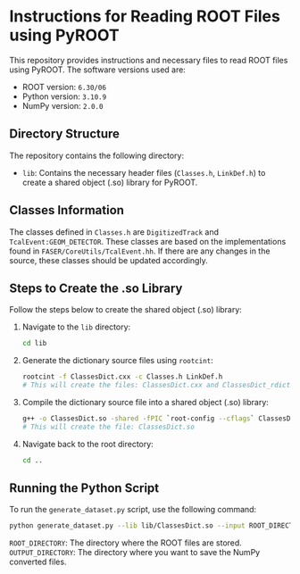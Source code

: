 # Instructions for Reading ROOT Files using PyROOT

This repository provides instructions and necessary files to read ROOT files using PyROOT. The software versions used are:

- ROOT version: `6.30/06`
- Python version: `3.10.9`
- NumPy version: `2.0.0`

## Directory Structure

The repository contains the following directory:

- `lib`: Contains the necessary header files (`Classes.h`, `LinkDef.h`) to create a shared object (.so) library for PyROOT.

## Classes Information

The classes defined in `Classes.h` are `DigitizedTrack` and `TcalEvent:GEOM_DETECTOR`. These classes are based on the implementations found in `FASER/CoreUtils/TcalEvent.hh`. If there are any changes in the source, these classes should be updated accordingly.

## Steps to Create the .so Library

Follow the steps below to create the shared object (.so) library:

1. Navigate to the `lib` directory:

    ```bash
    cd lib
    ```

2. Generate the dictionary source files using `rootcint`:

    ```bash
    rootcint -f ClassesDict.cxx -c Classes.h LinkDef.h
    # This will create the files: ClassesDict.cxx and ClassesDict_rdict.pcm
    ```

3. Compile the dictionary source file into a shared object (.so) library:

    ```bash
    g++ -o ClassesDict.so -shared -fPIC `root-config --cflags` ClassesDict.cxx `root-config --libs`
    # This will create the file: ClassesDict.so
    ```

4. Navigate back to the root directory:

    ```bash
    cd ..
    ```

## Running the Python Script

To run the `generate_dataset.py` script, use the following command:

```bash
python generate_dataset.py --lib lib/ClassesDict.so --input ROOT_DIRECTORY --output OUTPUT_DIRECTORY
```

`ROOT_DIRECTORY`: The directory where the ROOT files are stored.
`OUTPUT_DIRECTORY`: The directory where you want to save the NumPy converted files.

